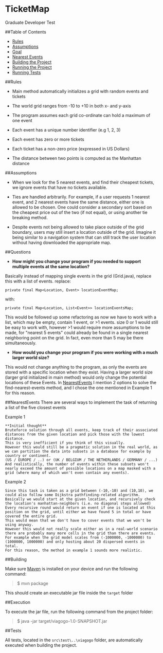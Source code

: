 # TicketMap

Graduate Developer Test

##Table of Contents
- [Rules](#rules)
- [Assumptions](#assumptions)
- [Goal](#goal)
- [Nearest Events](#nearestEvents)
- [Building the Project](#building)
- [Running the Project](#execution)
- [Running Tests](#tests)

##Rules

- Main method automatically initializes a grid with random events and tickets

- The world grid ranges from -10 to +10 in both x- and y-axis

- The program assumes each grid co-ordinate can hold a maximum of one event

- Each event has a unique number identifier (e.g 1, 2, 3)

- Each event has zero or more tickets

- Each ticket has a non-zero price (expressed in US Dollars)

- The distance between two points is computed as the Manhattan distance

##Assumptions

- When we look for the 5 nearest events, and find their cheapest tickets, we ignore events that have no tickets available.

- Ties are handled arbitrarily. For example, if a user requests 1 nearest event, and 2 nearest events have the same distance, either one is allowed to be chosen. One could consider a secondary sort based on the cheapest price out of the two (if not equal), or using another tie breaking method.

- Despite events not being allowed to take place outside of the grid boundary, users may still insert a location outside of the grid. Imagine it being similar to a navigation system that can still track the user location without having downloaded the appropriate map.

##Questions
- **How might you change your program if you needed to support multiple events at the same location?**

Basically instead of mapping single events in the grid (Grid.java), replace this with a list of events.
replace:

`private final Map<Location, Event> locationEventMap;`

with:

`private final Map<Location, List<Event>> locationEventsMap;`

This would be followed up some refactoring as now we have to work with a list, which may be empty, contain 1 event, or >1 events.
size 0 or 1 would still be easy to work with, however >1 would require more assumptions to be made, for "nearest 5 events" could already be found in a single nearest neighboring point on the grid. In fact, even more than 5 may be there simultaneously.

- **How would you change your program if you were working with a much larger world size?**

This would not change anything to the program, as only the events are stored with a specific location when they exist.
Having a larger world size (larger grid initialized in main method) would only change the potential locations of these Events.
In [NearestEvents](#nearestevents) I mention 2 options to solve the find-nearest-events method, and I chose the one mentioned in Example 1 for this reason.


##NearestEvents
There are several ways to implement the task of returning a list of the five closest events

Example 1
```
**Initial thought**
Bruteforce solution through all events, keep track of their associated distances from the given location and pick those with the lowest distance.
This is very inefficient if you think of this visually.
However this would still be a pragmatic solution in the real world, as we can partition the data into subsets in a database for example by country or continent.
(US / EUROPE / ..) or (UK / BELGIUM / THE NETHERLANDS / GERMANY / ...)
And realistically, the number of events within these subsets won't nearly exceed the amount of possible locations on a map masked with a grid (where many of which won't even contain any events).
```

Example 2
```
Since this task is taken as a grid between (-10,-10) and (10,10), we could also follow some Dijkstra pathfinding-related algorithm.
Basically we would start at the given location, and recursively check the location's manhattan-neighbors (i.e. no diagonal steps allowed)
Every recursive round would return an event if one is located at this position on the grid, until either we have found 5 in total or have covered the entire grid.
This would mean that we don't have to cover events that we won't be using anyway.
However this would not really scale either as in a real-world scenario there are probably many more cells in the grid than there are events.
For example when the grid model scales from (-1000000, -1000000) to (1000000, 1000000) and only hosting about 20 dispersed events in total.
For this reason, the method in example 1 sounds more realistic.
```

##Building

Make sure [Maven](http://maven.apache.org/install.html) is installed on your device and run the following command:

> $ mvn package

This should create an executable jar file inside the `target` folder

##Execution

To execute the jar file, run the following command from the project folder:

> $ java -jar target/viagogo-1.0-SNAPSHOT.jar

##Tests

All tests, located in the `src\test\..\viagogo` folder, are automatically executed when building the project.